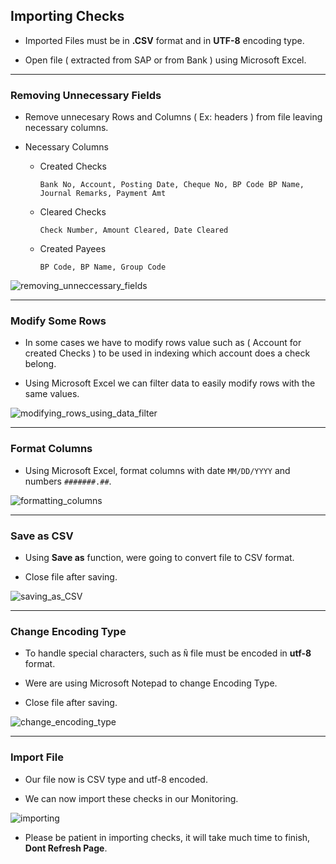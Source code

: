 ## Importing Checks

- Imported Files must be in **.CSV** format and in **UTF-8** encoding type.

- Open file ( extracted from SAP or from Bank ) using Microsoft Excel.

---

### Removing Unnecessary Fields

- Remove unnecesary Rows and Columns ( Ex: headers ) from file leaving necessary columns.

* Necessary Columns

  - Created Checks

    `Bank No, Account, Posting Date, Cheque No, BP Code BP Name, Journal Remarks, Payment Amt`

  - Cleared Checks

    `Check Number, Amount Cleared, Date Cleared`

  - Created Payees

    `BP Code, BP Name, Group Code`

![removing_unneccessary_fields](https://media.giphy.com/media/hqrkqhDjQDccCob1xU/source.gif)

---

### Modify Some Rows

- In some cases we have to modify rows value such as ( Account for created Checks ) to be used in indexing which account does a check belong.

- Using Microsoft Excel we can filter data to easily modify rows with the same values.

![modifying_rows_using_data_filter](https://media.giphy.com/media/KzibcJECqyuSdKMsW4/source.gif)

---

### Format Columns

- Using Microsoft Excel, format columns with date `MM/DD/YYYY` and numbers `#######.##`.

![formatting_columns](https://media.giphy.com/media/JSYut2FYht567NrFHY/source.gif)

---

### Save as CSV

- Using **Save as** function, were going to convert file to CSV format.

- Close file after saving.

![saving_as_CSV](https://media.giphy.com/media/WOCPsteRMN71wdpiJR/source.gif)

---

### Change Encoding Type

- To handle special characters, such as `Ñ` file must be encoded in **utf-8** format.

- Were are using Microsoft Notepad to change Encoding Type.

- Close file after saving.

![change_encoding_type](https://media.giphy.com/media/XfsHYEpT7s7K8ee5Oy/source.gif)

---

### Import File

- Our file now is CSV type and utf-8 encoded.

- We can now import these checks in our Monitoring.

![importing](https://media.giphy.com/media/chKLliGS9dkqBghR1y/source.gif)

- Please be patient in importing checks, it will take much time to finish, **Dont Refresh Page**.
